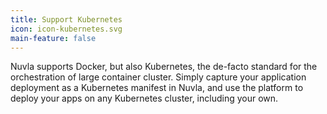 ```yaml
---
title: Support Kubernetes
icon: icon-kubernetes.svg
main-feature: false
---
```


Nuvla supports Docker, but also Kubernetes, the de-facto standard for the orchestration of large container cluster. Simply capture your application deployment as a Kubernetes manifest in Nuvla, and use the platform to deploy your apps on any Kubernetes cluster, including your own.
